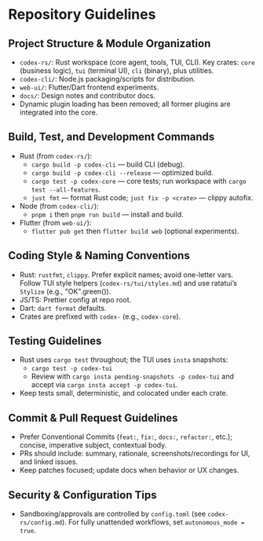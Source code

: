 # Repository Guidelines

## Project Structure & Module Organization
- `codex-rs/`: Rust workspace (core agent, tools, TUI, CLI). Key crates: `core` (business logic), `tui` (terminal UI), `cli` (binary), plus utilities.
- `codex-cli/`: Node.js packaging/scripts for distribution.
- `web-ui/`: Flutter/Dart frontend experiments.
- `docs/`: Design notes and contributor docs.
- Dynamic plugin loading has been removed; all former plugins are integrated into the core.

## Build, Test, and Development Commands
- Rust (from `codex-rs/`):
  - `cargo build -p codex-cli` — build CLI (debug).
  - `cargo build -p codex-cli --release` — optimized build.
  - `cargo test -p codex-core` — core tests; run workspace with `cargo test --all-features`.
  - `just fmt` — format Rust code; `just fix -p <crate>` — clippy autofix.
- Node (from `codex-cli/`):
  - `pnpm i` then `pnpm run build` — install and build.
- Flutter (from `web-ui/`):
  - `flutter pub get` then `flutter build web` (optional experiments).

## Coding Style & Naming Conventions
- Rust: `rustfmt`, `clippy`. Prefer explicit names; avoid one-letter vars. Follow TUI style helpers (`codex-rs/tui/styles.md`) and use ratatui’s `Stylize` (e.g., "OK".green()).
- JS/TS: Prettier config at repo root.
- Dart: `dart format` defaults.
- Crates are prefixed with `codex-` (e.g., `codex-core`).

## Testing Guidelines
- Rust uses `cargo test` throughout; the TUI uses `insta` snapshots:
  - `cargo test -p codex-tui`
  - Review with `cargo insta pending-snapshots -p codex-tui` and accept via `cargo insta accept -p codex-tui`.
- Keep tests small, deterministic, and colocated under each crate.

## Commit & Pull Request Guidelines
- Prefer Conventional Commits (`feat:`, `fix:`, `docs:`, `refactor:`, etc.); concise, imperative subject, contextual body.
- PRs should include: summary, rationale, screenshots/recordings for UI, and linked issues.
- Keep patches focused; update docs when behavior or UX changes.

## Security & Configuration Tips
- Sandboxing/approvals are controlled by `config.toml` (see `codex-rs/config.md`). For fully unattended workflows, set `autonomous_mode = true`.
